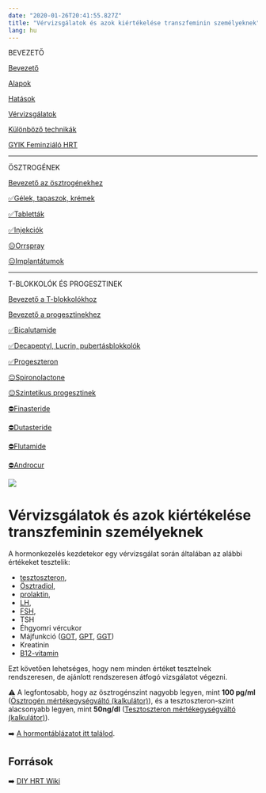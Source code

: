 ```yaml
---
date: "2020-01-26T20:41:55.827Z"
title: "Vérvizsgálatok és azok kiértékelése transzfeminin személyeknek"
lang: hu
---
```


<div class="floating-columns">

<div class="floating-bar">

BEVEZETŐ

[Bevezető](/#/entry?id=feminizalo-hormonterapia)

[Alapok](/#/entry?id=feminizalo-hormonterapia-alapok)

[Hatások](/#/entry?id=feminizalo-hormonterapia-hatasok)

[Vérvizsgálatok](/#/entry?id=feminizalo-hormonterapia-vervizsgalatok)

[Különböző technikák](/#/entry?id=feminizalo-hormonterapia-technikak)

[GYIK Feminziáló HRT](/#/entry?id=feminizalo-hormonterapia-gyik)

<hr />

ÖSZTROGÉNEK

[Bevezető az ösztrogénekhez](/#/entry?id=osztrogenek)

[✅Gélek, tapaszok, krémek](/#/entry?id=feminizalo-gelek-tapaszok-kremek)

[✅Tabletták](/#/entry?id=feminizalo-tablettak)

[✅Injekciók](/#/entry?id=feminizalo-injekciok)

[😐Orrspray](/#/entry?id=orrspray)

[😐Implantátumok](/#/entry?id=implantatumok)

<hr />

T-BLOKKOLÓK ÉS PROGESZTINEK

[Bevezető a T-blokkolókhoz](/#/entry?id=t-blokkolok)

[Bevezető a progesztinekhez](/#/entry?id=progesztinek)

[✅Bicalutamide](/#/entry?id=bicalutamide)

[✅Decapeptyl, Lucrin, pubertásblokkolók](/#/entry?id=decapeptyl)

[✅Progeszteron](/#/entry?id=progeszteron)

[😐Spironolactone](/#/entry?id=spironolactone)

[😐Szintetikus progesztinek](/#/entry?id=szintetikus-progesztinek)

[⛔Finasteride](/#/entry?id=finasteride)

[⛔Dutasteride](/#/entry?id=dutasteride)

[⛔Flutamide](/#/entry?id=flutamide)

[⛔Androcur](/#/entry?id=androcur)

</div>

<div class="wiki-content">

<div class="header-image"><img src="assets/images/undraw_medical_care.svg" /></div>

# Vérvizsgálatok és azok kiértékelése transzfeminin személyeknek

A hormonkezelés kezdetekor egy vérvizsgálat során általában az alábbi értékeket tesztelik:

* <a href="https://hu.wikipedia.org/wiki/Tesztoszteron">tesztoszteron</a>,
* <a href="https://hu.wikipedia.org/wiki/%C3%96sztradiol">Ösztradiol</a>,
* <a href="https://hu.wikipedia.org/wiki/Prolaktin">prolaktin</a>,
* <a href="https://hu.wikipedia.org/wiki/Luteiniz%C3%A1l%C3%B3_hormon">LH</a>,
* <a href="https://hu.wikipedia.org/wiki/Follikuluszstimul%C3%A1l%C3%B3_hormon">FSH</a>,
* TSH
* Éhgyomri vércukor
* Májfunkció (<a href="https://medy.hu/got/">GOT</a>,
                <a href="https://medy.hu/gpt/">GPT</a>,
                <a href="https://medicover.hu/laborvizsgalatok/laborvizsgalatok-tipus/klinikai-kemiai-laborvizsgalatok-2/ggt/">GGT</a>)
* Kreatinin
* <a href="https://hu.wikipedia.org/wiki/B12-vitamin">B12-vitamin</a>

Ezt követően lehetséges, hogy nem minden értéket tesztelnek rendszeresen, de ajánlott rendszeresen átfogó vizsgálatot végezni.

<div class="infobox info">

⚠️ A legfontosabb, hogy az ösztrogénszint nagyobb legyen, mint **100 pg/ml** ([Ösztrogén mértékegységváltó (kalkulátor)](#/osztrogen-kalkulator)), és a tesztoszteron-szint alacsonyabb legyen, mint **50ng/dl** ([Tesztoszteron mértékegységváltó (kalkulátor)](#/tesztoszteron-kalkulator)).

</div>

➡️ [A hormontáblázatot itt találod](/#/entry?id=hormontablazat-es-kalkulatorok).

## Források

➡️ [DIY HRT Wiki](https://diyhrt.wiki/transfem)

</div>